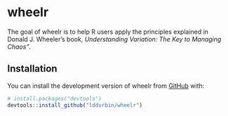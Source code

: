 
<!-- README.md is generated from README.Rmd. Please edit that file -->

# wheelr

<!-- badges: start -->
<!-- badges: end -->

The goal of wheelr is to help R users apply the principles explained in
Donald J. Wheeler’s book, *Understanding Variation: The Key to Managing
Chaos”*.

## Installation

You can install the development version of wheelr from
[GitHub](https://github.com/) with:

``` r
# install.packages("devtools")
devtools::install_github("lddurbin/wheelr")
```
